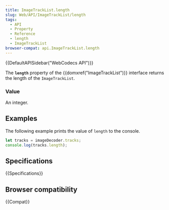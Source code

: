```yaml
---
title: ImageTrackList.length
slug: Web/API/ImageTrackList/length
tags:
  - API
  - Property
  - Reference
  - length
  - ImageTrackList
browser-compat: api.ImageTrackList.length
---
```

{{DefaultAPISidebar("WebCodecs API")}}

The **`length`** property of the {{domxref("ImageTrackList")}} interface returns the length of the `ImageTrackList`.

### Value

An integer.

## Examples

The following example prints the value of `length` to the console.

```js
let tracks = imageDecoder.tracks;
console.log(tracks.length);
```

## Specifications

{{Specifications}}

## Browser compatibility

{{Compat}}
